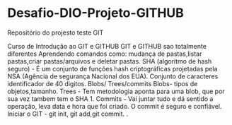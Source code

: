 # Desafio-DIO-Projeto-GITHUB
Repositório  do projesto teste  GIT
                                                                                          
Curso de  Introdução ao GIT e GITHUB
GIT e GITHUB sao totalmente diferentes 
Aprendendo comandos como: mudança de pastas,listar pastas,criar pastas/arquivos e deletar pastas.
SHA (algoritmo de hash seguro) - É um conjunto de funções  hash criptográficas projetadas pela NSA (Agência de segurança Nacional dos EUA). Conjunto de caracteres identificador de 40 digitos.
Blobs/ Trees/commits 
Blobs- tipos de objetos,tamanho.
Trees - Tem metodologia aponta para uma  blob, que por sua vez  tambem tem o SHA 1.
Commits -  Vai juntar tudo e dá sentido a  operação, leva data e hora que foi criado. O commit é seguro e confiável.
Iniciar o GIT - git init, git add,git commit.
. 

